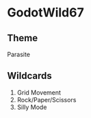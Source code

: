 # GodotWild67

## Theme
Parasite

## Wildcards

1. Grid Movement
2. Rock/Paper/Scissors
3. Silly Mode
